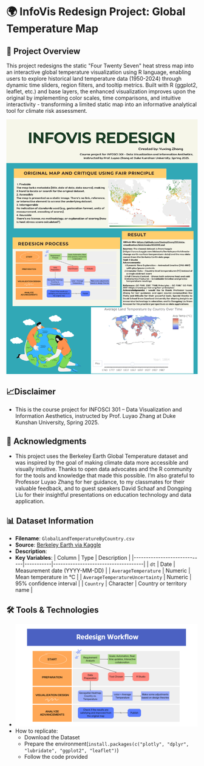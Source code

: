 # 🌍 InfoVis Redesign Project: Global Temperature Map
## 📌 Project Overview
This project redesigns the static "Four Twenty Seven" heat stress map into an interactive global temperature visualization using R language, enabling users to explore historical land temperature data (1950-2024) through dynamic time sliders, region filters, and tooltip metrics. Built with R (ggplot2, leaflet, etc.) and base layers, the enhanced visualization improves upon the original by implementing color scales, time comparisons, and intuitive interactivity - transforming a limited static map into an informative analytical tool for climate risk assessment. 

![Global Temperature Poster](Poster.png)
## 📈Disclaimer
- This is the course project for INFOSCI 301 – Data Visualization and Information Aesthetics,
instructed by Prof. Luyao Zhang at Duke Kunshan University, Spring 2025.
## 🙏 Acknowledgments
- This project uses the Berkeley Earth Global Temperature dataset and was inspired by the goal of making climate data more accessible and visually intuitive. Thanks to open data advocates and the R community for the tools and knowledge that made this possible. I’m also grateful to Professor Luyao Zhang for her guidance, to my classmates for their valuable feedback, and to guest speakers David Schaaf and Dongping Liu for their insightful presentations on education technology and data application.

## 📊 Dataset Information
- **Filename**: `GlobalLandTemperatureByCountry.csv`  
- **Source**: [Berkeley Earth via Kaggle](https://www.kaggle.com/datasets/berkeleyearth/climate-change-earth-surface-temperature-data)
- **Description**: 
- **Key Variables**:
  | Column                       | Type      | Description                         |
  |-----------------------------|-----------|-------------------------------------|
  | `dt`                        | Date      | Measurement date (YYYY-MM-DD)       |
  | `AverageTemperature`        | Numeric   | Mean temperature in °C              |
  | `AverageTemperatureUncertainty` | Numeric   | 95% confidence interval         |
  | `Country`                   | Character | Country or territory name           |

## 🛠️ Tools & Technologies

- ![Redesign Process](Redesign_Workflow.png)
- How to replicate:
  - Download the Dataset
  - Prepare the environment(`install.packages(c("plotly", "dplyr", "lubridate", "ggplot2", "leaflet")`)
  - Follow the code provided
